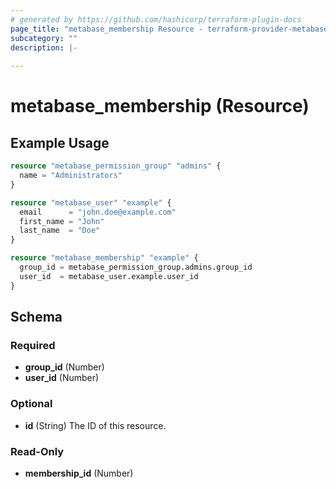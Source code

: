 ```yaml
---
# generated by https://github.com/hashicorp/terraform-plugin-docs
page_title: "metabase_membership Resource - terraform-provider-metabase"
subcategory: ""
description: |-
  
---
```


# metabase_membership (Resource)



## Example Usage

```terraform
resource "metabase_permission_group" "admins" {
  name = "Administrators"
}

resource "metabase_user" "example" {
  email      = "john.doe@example.com"
  first_name = "John"
  last_name  = "Doe"
}

resource "metabase_membership" "example" {
  group_id = metabase_permission_group.admins.group_id
  user_id  = metabase_user.example.user_id
}
```

<!-- schema generated by tfplugindocs -->
## Schema

### Required

- **group_id** (Number)
- **user_id** (Number)

### Optional

- **id** (String) The ID of this resource.

### Read-Only

- **membership_id** (Number)


